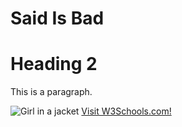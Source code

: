<!DOCTYPE html>
<html>
<title>HTML Tutorial</title>
<body>

<h1>Said Is Bad</h1>
  <h1>Heading 2</h2>
<p>This is a paragraph.</p>
  
<img src="img_girl.jpg" alt="Girl in a jacket">

</body>
<a href="https://www.w3schools.com/">Visit W3Schools.com!</a>
</html>
